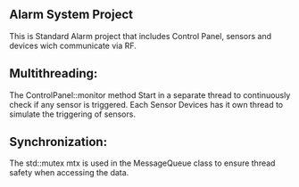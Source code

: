 ## Alarm System Project
This is Standard Alarm project that includes Control Panel, sensors and devices wich communicate via RF.
## Multithreading:
  The ControlPanel::monitor method Start in a separate thread to continuously check if any sensor is triggered.
  Each Sensor Devices has it own thread to simulate the triggering of sensors.
## Synchronization:
  The std::mutex mtx is used in the MessageQueue class to ensure thread safety when accessing the data.
